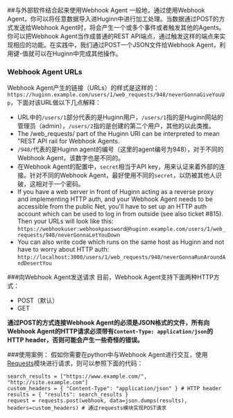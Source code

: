 ##与外部软件结合起来使用Webhook Agent
一般地，通过使用Webhook Agent，你可以将任意数据导入进Huginn中进行加工处理。当数据通过POST的方式发送给Webhook Agent时，将会产生一个或多个事件或者触发其他的Agents。你可以把Webhook  Agent当作成普通的REST API端点，通过触发这样的端点来实现相应的功能。在实践中，我们通过POST一个JSON文件给Webhook Agent，利用键-值就可以在Huginn中完成其他操作。
### Webhook Agent URLs
Webhook Agent产生的链接（URLs）的样式是这样的：`https://huginn.example.com/users/1/web_requests/948/neverGonnaGiveYouUp`，下面对该URL做以下几点解释：
* URL中的`/users/1`部分代表的是Huginn用户，`/users/1`指的是Huginn网站的管理员（admin），`/users/2`指的是创建的第二个用户，其他的以此类推。
* The /web_requests/ part of the Huginn URI can be interpreted to mean "REST API rail for Webhook Agents.
* `/948/`代表的是Huginn agent的编号（这里的agent编号为948），对于不同的Webhook Agent，该数字也是不同的。
* 在Webhook Agent的配置中，`secret`相当于API key，用来认证来着外部的连接。针对不同的Webhook Agent，最好使用不同的`secret`，以防被其他人识破，这相对于一个密码。
* If you have a web server in front of Huginn acting as a reverse proxy and implementing HTTP auth, and your Webhook Agent needs to be accessible from the public Net, you'll have to set up an HTTP auth account which can be used to log in from outside (see also ticket #815). Then your URLs will look like this: `https://webhookuser:webhookpassword@huginn.example.com/users/1/web_requests/948/neverGonnaLetYouDown`
* You can also write code which runs on the same host as Huginn and not have to worry about HTTP auth: `http://localhost:3000/users/1/web_requests/948/neverGonnaRunAroundAndDesertYou`

###向Webhook Agent发送请求
目前，Webhook Agent支持下面两种HTTP方式：
* POST（默认）
* GET

**通过POST的方式连接Webhook Agent的必须是JSON格式的文件，所有向Webhook Agent的HTTP请求必须带有`Content-Type: application/json`的HTTP header，否则可能会产生一些奇怪的错误。**

###使用案例：
 假如你需要在python中与Webhook Agent进行交互，使用[Requests](http://docs.python-requests.org/en/latest/)模块进行请求，则可以参照下面的代码：
```
search_results = ["https://www.example.com/", "http://site.example.com"]
custom_headers = { "Content-Type": "application/json" } # HTTP header
results = { "results": search_results }
request = requests.post(webhook, data=json.dumps(results), headers=custom_headers) # 通过requests模块实现POST请求
```